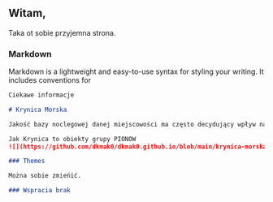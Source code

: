 ## Witam,

Taka ot sobie przyjemna strona.

### Markdown

Markdown is a lightweight and easy-to-use syntax for styling your writing. It includes conventions for

```markdown
Ciekawe informacje 

# Krynica Morska

Jakość bazy noclegowej danej miejscowości ma często decydujący wpływ na ilość odwiedzających ją turystów. Noclegi w Krynicy Morskiej są dość zróżnicowane, dlatego też bardzo łatwo znaleźć obiekt noclegowy spełniający wymagania nawet tych najbardziej wymagających klientów. W związku z czym Krynica Morska cieszy coraz większym uznaniem wśród turystów.

Jak Krynica to obiekty grupy PIONOW
![](https://github.com/dkmak0/dkmak0.github.io/blob/main/krynica-morska-2019.jpg)

### Themes

Można sobie zmieńić.

### Wspracia brak
